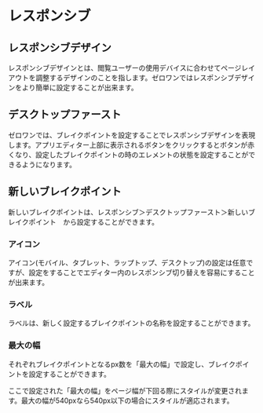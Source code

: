 # レスポンシブ

## レスポンシブデザイン

レスポンシブデザインとは、閲覧ユーザーの使用デバイスに合わせてページレイアウトを調整するデザインのことを指します。ゼロワンではレスポンシブデザインをより簡単に設定することが出来ます。

## デスクトップファースト

ゼロワンでは、ブレイクポイントを設定することでレスポンシブデザインを表現します。アプリエディター上部に表示されるボタンをクリックするとボタンが赤くなり、設定したブレイクポイントの時のエレメントの状態を設定することができるようになります。

## 新しいブレイクポイント

新しいブレイクポイントは、レスポンシブ＞デスクトップファースト＞新しいブレイクポイント　から設定することができます。

### アイコン

アイコン(モバイル、タブレット、ラップトップ、デスクトップ)の設定は任意ですが、設定をすることでエディター内のレスポンシブ切り替えを容易にすることが出来ます。

### ラベル

ラベルは、新しく設定するブレイクポイントの名称を設定することができます。

### 最大の幅

それぞれブレイクポイントとなるpx数を「最大の幅」で設定し、ブレイクポイントを設定することができます。

ここで設定された「最大の幅」をページ幅が下回る際にスタイルが変更されます。最大の幅が540pxなら540px以下の場合にスタイルが適応されます。
